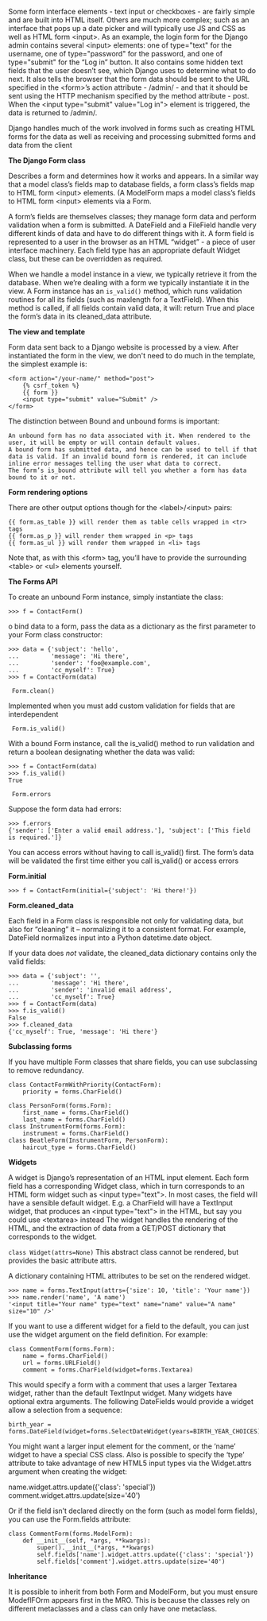 Some form interface elements - text input or checkboxes - are fairly simple and are built into HTML itself. Others are much more complex; such as an interface that pops up a date picker and will typically use JS and CSS as well as HTML form \<input>.
As an example, the login form for the Django admin contains several \<input> elements: one of type="text" for the username, one of type="password" for the password, and one of type="submit" for the “Log in” button. It also contains some hidden text fields that the user doesn’t see, which Django uses to determine what to do next.
It also tells the browser that the form data should be sent to the URL specified in the \<form>’s action attribute - /admin/ - and that it should be sent using the HTTP mechanism specified by the method attribute - post.
When the \<input type="submit" value="Log in"> element is triggered, the data is returned to /admin/.

Django handles much of the work involved in forms such as creating HTML forms for the data as well as receiving and processing submitted forms and data from the client

**The Django Form class**

Describes a form and determines how it works and appears. In a similar way that a model class’s fields map to database fields, a form class’s fields map to HTML form \<input> elements. (A ModelForm maps a model class’s fields to HTML form \<input> elements via a Form.

A form’s fields are themselves classes; they manage form data and perform validation when a form is submitted. A DateField and a FileField handle very different kinds of data and have to do different things with it.
A form field is represented to a user in the browser as an HTML “widget” - a piece of user interface machinery. Each field type has an appropriate default Widget class, but these can be overridden as required.

When we handle a model instance in a view, we typically retrieve it from the database. When we’re dealing with a form we typically instantiate it in the view.
A Form instance has an `is_valid()` method, which runs validation routines for all its fields (such as maxlength for a TextField). When this method is called, if all fields contain valid data, it will:
return True and place the form’s data in its cleaned_data attribute. 

**The view and template**

Form data sent back to a Django website is processed by a view. After instantiated the form in the view, we don't need to do much in the template, the simplest example is:

    <form action="/your-name/" method="post">
        {% csrf_token %}
        {{ form }}
        <input type="submit" value="Submit" />
    </form>

The distinction between Bound and unbound forms is important:

    An unbound form has no data associated with it. When rendered to the user, it will be empty or will contain default values.
    A bound form has submitted data, and hence can be used to tell if that data is valid. If an invalid bound form is rendered, it can include inline error messages telling the user what data to correct.
    The form’s is_bound attribute will tell you whether a form has data bound to it or not.
    
**Form rendering options**

There are other output options though for the \<label>/\<input> pairs:

    {{ form.as_table }} will render them as table cells wrapped in <tr> tags
    {{ form.as_p }} will render them wrapped in <p> tags
    {{ form.as_ul }} will render them wrapped in <li> tags

Note that, as with this \<form> tag, you’ll have to provide the surrounding \<table> or \<ul> elements yourself.

**The Forms API**

To create an unbound Form instance, simply instantiate the class:

    >>> f = ContactForm()

o bind data to a form, pass the data as a dictionary as the first parameter to your Form class constructor:

    >>> data = {'subject': 'hello',
    ...         'message': 'Hi there',
    ...         'sender': 'foo@example.com',
    ...         'cc_myself': True}
    >>> f = ContactForm(data)
    
` Form.clean()`

Implemented when you must add custom validation for fields that are interdependent

` Form.is_valid()`

With a bound Form instance, call the is_valid() method to run validation and return a boolean designating whether the data was valid:

    >>> f = ContactForm(data)
    >>> f.is_valid()
    True
    
` Form.errors`

Suppose the form data had errors:

    >>> f.errors
    {'sender': ['Enter a valid email address.'], 'subject': ['This field is required.']}
    
You can access errors without having to call is_valid() first. The form’s data will be validated the first time either you call is_valid() or access errors

**Form.initial**

    >>> f = ContactForm(initial={'subject': 'Hi there!'})
 
**Form.cleaned_data**

Each field in a Form class is responsible not only for validating data, but also for “cleaning” it – normalizing it to a consistent format.
For example, DateField normalizes input into a Python datetime.date object.

If your data does *not* validate, the cleaned_data dictionary contains only the valid fields:

    >>> data = {'subject': '',
    ...         'message': 'Hi there',
    ...         'sender': 'invalid email address',
    ...         'cc_myself': True}
    >>> f = ContactForm(data)
    >>> f.is_valid()
    False
    >>> f.cleaned_data
    {'cc_myself': True, 'message': 'Hi there'}    

**Subclassing forms**

If you have multiple Form classes that share fields, you can use subclassing to remove redundancy.

    class ContactFormWithPriority(ContactForm):
        priority = forms.CharField()

    class PersonForm(forms.Form):
        first_name = forms.CharField()
        last_name = forms.CharField()
    class InstrumentForm(forms.Form):
        instrument = forms.CharField()
    class BeatleForm(InstrumentForm, PersonForm):
        haircut_type = forms.CharField()

**Widgets**

A widget is Django’s representation of an HTML input element.
Each form field has a corresponding Widget class, which in turn corresponds to an HTML form widget such as \<input type="text">.
In most cases, the field will have a sensible default widget. E.g. a CharField will have a TextInput widget, that produces an \<input type="text"> in the HTML, but say you could use \<textarea> instead
The widget handles the rendering of the HTML, and the extraction of data from a GET/POST dictionary that corresponds to the widget.

`class Widget(attrs=None)` This abstract class cannot be rendered, but provides the basic attribute attrs. 

A dictionary containing HTML attributes to be set on the rendered widget.

    >>> name = forms.TextInput(attrs={'size': 10, 'title': 'Your name'})
    >>> name.render('name', 'A name')
    '<input title="Your name" type="text" name="name" value="A name" size="10" />'
 
If you want to use a different widget for a field to the default, you can just use the widget argument on the field definition. For example:
 
    class CommentForm(forms.Form):
        name = forms.CharField()
        url = forms.URLField()
        comment = forms.CharField(widget=forms.Textarea)
    
This would specify a form with a comment that uses a larger Textarea widget, rather than the default TextInput widget. Many widgets have optional extra arguments. The following DateFields would provide a widget allow a selection from a sequence:
 
    birth_year = forms.DateField(widget=forms.SelectDateWidget(years=BIRTH_YEAR_CHOICES))
 
You might want a larger input element for the comment, or the ‘name’ widget to have a special CSS class. Also is possible to specify the ‘type’ attribute to take advantage of new HTML5 input types via the Widget.attrs argument when creating the widget:
 
name.widget.attrs.update({'class': 'special'})
comment.widget.attrs.update(size='40')
 
Or if the field isn’t declared directly on the form (such as model form fields), you can use the Form.fields attribute:
    
    class CommentForm(forms.ModelForm):
        def __init__(self, *args, **kwargs):
            super().__init__(*args, **kwargs)
            self.fields['name'].widget.attrs.update({'class': 'special'})
            self.fields['comment'].widget.attrs.update(size='40')

**Inheritance**

It is possible to inherit from both Form and ModelForm, but you must ensure ModeflFOrm
appears first in the MRO. This is because the classes rely on different metaclasses and a
class can only have one metaclass.




